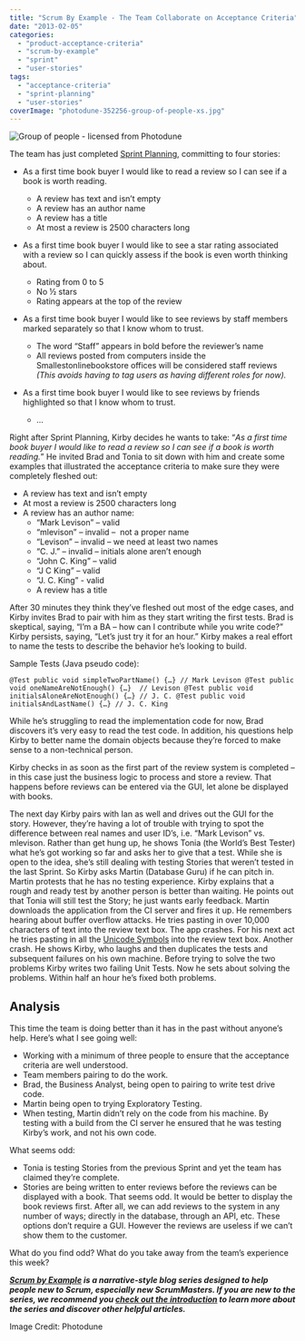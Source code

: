 ```yaml
---
title: "Scrum By Example - The Team Collaborate on Acceptance Criteria"
date: "2013-02-05"
categories: 
  - "product-acceptance-criteria"
  - "scrum-by-example"
  - "sprint"
  - "user-stories"
tags: 
  - "acceptance-criteria"
  - "sprint-planning"
  - "user-stories"
coverImage: "photodune-352256-group-of-people-xs.jpg"
---
```


![Group of people - licensed from Photodune](src/content/blog/scrummaster-tales-team-collaborate-acceptance-criteria/images/photodune-352256-group-of-people-xs.jpg)

The team has just completed [Sprint Planning](/blog/creating-acceptance-criteria-waiting-too-long.html), committing to four stories:

- As a first time book buyer I would like to read a review so I can see if a book is worth reading.
    - A review has text and isn’t empty
    - A review has an author name
    - A review has a title
    - At most a review is 2500 characters long

- As a first time book buyer I would like to see a star rating associated with a review so I can quickly assess if the book is even worth thinking about.
    - Rating from 0 to 5
    - No ½ stars
    - Rating appears at the top of the review

- As a first time book buyer I would like to see reviews by staff members marked separately so that I know whom to trust.
    - The word “Staff” appears in bold before the reviewer’s name
    - All reviews posted from computers inside the Smallestonlinebookstore offices will be considered staff reviews _(This avoids having to tag users as having different roles for now)._

- As a first time book buyer I would like to see reviews by friends highlighted so that I know whom to trust.
    - …

Right after Sprint Planning, Kirby decides he wants to take: “_As a first time book buyer I would like to read a review so I can see if a book is worth reading._” He invited Brad and Tonia to sit down with him and create some examples that illustrated the acceptance criteria to make sure they were completely fleshed out:

- A review has text and isn’t empty
- At most a review is 2500 characters long
- A review has an author name:
    - “Mark Levison” – valid
    - “mlevison” – invalid –  not a proper name
    - “Levison” – invalid – we need at least two names
    - “C. J.” – invalid – initials alone aren’t enough
    - “John C. King” – valid
    - “J C King” – valid
    - “J. C. King” - valid
    - A review has a title

After 30 minutes they think they’ve fleshed out most of the edge cases, and Kirby invites Brad to pair with him as they start writing the first tests. Brad is skeptical, saying, “I’m a BA – how can I contribute while you write code?” Kirby persists, saying, “Let’s just try it for an hour.” Kirby makes a real effort to name the tests to describe the behavior he’s looking to build.

Sample Tests (Java pseudo code):

`@Test public void simpleTwoPartName() {…} // Mark Levison @Test public void oneNameAreNotEnough() {…}  // Levison @Test public void initialsAloneAreNotEnough() {…} // J. C. @Test public void initialsAndLastName() {…} // J. C. King`

While he’s struggling to read the implementation code for now, Brad discovers it’s very easy to read the test code. In addition, his questions help Kirby to better name the domain objects because they’re forced to make sense to a non-technical person.

Kirby checks in as soon as the first part of the review system is completed – in this case just the business logic to process and store a review. That happens before reviews can be entered via the GUI, let alone be displayed with books.

The next day Kirby pairs with Ian as well and drives out the GUI for the story. However, they’re having a lot of trouble with trying to spot the difference between real names and user ID’s, i.e. “Mark Levison” vs. mlevison. Rather than get hung up, he shows Tonia (the World’s Best Tester) what he’s got working so far and asks her to give that a test. While she is open to the idea, she’s still dealing with testing Stories that weren’t tested in the last Sprint. So Kirby asks Martin (Database Guru) if he can pitch in. Martin protests that he has no testing experience. Kirby explains that a rough and ready test by another person is better than waiting. He points out that Tonia will still test the Story; he just wants early feedback. Martin downloads the application from the CI server and fires it up. He remembers hearing about buffer overflow attacks. He tries pasting in over 10,000 characters of text into the review text box. The app crashes. For his next act he tries pasting in all the [Unicode Symbols](https://en.wikipedia.org/wiki/Unicode_symbols) into the review text box. Another crash. He shows Kirby, who laughs and then duplicates the tests and subsequent failures on his own machine. Before trying to solve the two problems Kirby writes two failing Unit Tests. Now he sets about solving the problems. Within half an hour he’s fixed both problems.

## Analysis

This time the team is doing better than it has in the past without anyone’s help. Here’s what I see going well:

- Working with a minimum of three people to ensure that the acceptance criteria are well understood.
- Team members pairing to do the work.
- Brad, the Business Analyst, being open to pairing to write test drive code.
- Martin being open to trying Exploratory Testing.
- When testing, Martin didn’t rely on the code from his machine. By testing with a build from the CI server he ensured that he was testing Kirby’s work, and not his own code.

What seems odd:

- Tonia is testing Stories from the previous Sprint and yet the team has claimed they’re complete.
- Stories are being written to enter reviews before the reviews can be displayed with a book. That seems odd. It would be better to display the book reviews first. After all, we can add reviews to the system in any number of ways; directly in the database, through an API, etc. These options don’t require a GUI. However the reviews are useless if we can’t show them to the customer.

What do you find odd? What do you take away from the team’s experience this week?

_**[Scrum by Example](/blog/category/scrum-by-example) is a narrative-style blog series designed to help people new to Scrum, especially new ScrumMasters. If you are new to the series, we recommend you [check out the introduction](/blog/scrum-by-example.html) to learn more about the series and discover other helpful articles.**_

Image Credit: Photodune
